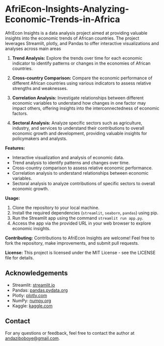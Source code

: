 # AfriEcon-Insights-Analyzing-Economic-Trends-in-Africa
AfriEcon Insights is a data analysis project aimed at providing valuable insights into the economic trends of African countries. The project leverages Streamlit, plotly, and Pandas to offer interactive visualizations and analyses across  main areas

1. **Trend Analysis:** Explore the trends over time for each economic indicator to identify patterns or changes in the economies of African countries.

2. **Cross-country Comparison:** Compare the economic performance of different African countries using various indicators to assess relative strengths and weaknesses.

3. **Correlation Analysis:** Investigate relationships between different economic variables to understand how changes in one factor may impact others, offering insights into the interconnectedness of economic factors.

4. **Sectoral Analysis:** Analyze specific sectors such as agriculture, industry, and services to understand their contributions to overall economic growth and development, providing valuable insights for policymakers and analysts.

**Features:**
- Interactive visualization and analysis of economic data.
- Trend analysis to identify patterns and changes over time.
- Cross-country comparison to assess relative economic performance.
- Correlation analysis to understand relationships between economic variables.
- Sectoral analysis to analyze contributions of specific sectors to overall economic growth.

**Usage:**
1. Clone the repository to your local machine.
2. Install the required dependencies (`streamlit`, `seaborn`, `pandas`) using pip.
3. Run the Streamlit app using the command `streamlit run app.py`.
4. Access the app via the provided URL in your web browser to explore economic insights.

**Contributing:**
Contributions to AfriEcon Insights are welcome! Feel free to fork the repository, make improvements, and submit pull requests.

**License:**
This project is licensed under the MIT License - see the LICENSE file for details.

## Acknowledgements

- Streamlit: [streamlit.io](https://streamlit.io/)
- Pandas: [pandas.pydata.org](https://pandas.pydata.org/)
- Plotly: [plotly.com](https://plotly.com/)
- NumPy: [numpy.org](https://numpy.org/)
- Kaggle: [kaggle.com](https://www.kaggle.com/)


## Contact

For any questions or feedback, feel free to contact the author at [andaziboboye@gmail.com](mailto:andaziboboye@gmail.com).
